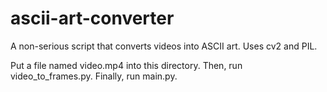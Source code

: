 # ascii-art-converter
A non-serious script that converts videos into ASCII art. Uses cv2 and PIL.

Put a file named video.mp4 into this directory. Then, run video_to_frames.py. Finally, run main.py.
